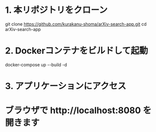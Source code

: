 # 1. 本リポジトリをクローン
git clone https://github.com/kurakanu-shoma/arXiv-search-app.git
cd arXiv-search-app

# 2. Dockerコンテナをビルドして起動
docker-compose up --build -d

# 3. アプリケーションにアクセス
# ブラウザで http://localhost:8080 を開きます
